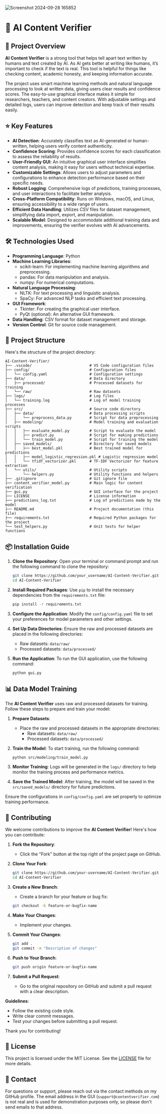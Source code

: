 ![Screenshot 2024-09-28 165852](https://github.com/user-attachments/assets/cc59d92e-d123-4221-8df4-68fcd5fa09ae)


# 📄 AI Content Verifier

## 📜 Project Overview
**AI Content Verifier** is a strong tool that helps tell apart text written by humans and text created by AI. As AI gets better at writing like humans, it’s important to check if the text is real. This tool is helpful for things like checking content, academic honesty, and keeping information accurate.

The project uses smart machine learning methods and natural language processing to look at written data, giving users clear results and confidence scores. The easy-to-use graphical interface makes it simple for researchers, teachers, and content creators. With adjustable settings and detailed logs, users can improve detection and keep track of their results easily.

## ⭐ Key Features
- **AI Detection**: Accurately classifies text as AI-generated or human-written, helping users verify content authenticity.
- **Confidence Scoring**: Provides confidence scores for each classification to assess the reliability of results.
- **User-Friendly GUI**: An intuitive graphical user interface simplifies content analysis, making it easy for users without technical expertise.
- **Customizable Settings**: Allows users to adjust parameters and configurations to enhance detection performance based on their specific needs.
- **Robust Logging**: Comprehensive logs of predictions, training processes, and user interactions to facilitate better analysis.
- **Cross-Platform Compatibility**: Runs on Windows, macOS, and Linux, ensuring accessibility to a wide range of users.
- **Efficient Data Handling**: Utilizes CSV files for dataset management, simplifying data import, export, and manipulation.
- **Scalable Model**: Designed to accommodate additional training data and improvements, ensuring the verifier evolves with AI advancements.

## 🛠️ Technologies Used
- **Programming Language**: Python
- **Machine Learning Libraries**:
  - scikit-learn: For implementing machine learning algorithms and preprocessing.
  - pandas: For data manipulation and analysis.
  - numpy: For numerical computations.
- **Natural Language Processing**:
  - NLTK: For text processing and linguistic analysis.
  - SpaCy: For advanced NLP tasks and efficient text processing.
- **GUI Framework**:
  - Tkinter: For creating the graphical user interface.
  - PyQt (optional): An alternative GUI framework.
- **Data Handling**: CSV format for dataset management and storage.
- **Version Control**: Git for source code management.

## 📂 Project Structure
Here's the structure of the project directory:

```plaintext
AI-Content-Verifier/
├── .vscode/                          # VS Code configuration files
├── config/                           # Configuration files
│   └── config.yaml                   # Configuration settings
├── data/                             # Data directory
│   ├── processed/                    # Processed datasets for training
│   └── raw/                          # Raw datasets
├── logs/                             # Log files
│   └── training.log                  # Log of model training processes
├── src/                              # Source code directory
│   ├── data/                         # Data processing scripts
│   │   └── preprocess_data.py        # Script for data preprocessing
│   ├── modeling/                     # Model training and evaluation scripts
│   │   ├── evaluate_model.py         # Script to evaluate the model
│   │   ├── predict.py                # Script for making predictions
│   │   └── train_model.py            # Script for training the model
│   ├── saved_models/                 # Directory for saved models
│   │   ├── best_model.pkl            # Best trained model for predictions
│   │   ├── model_logistic_regression.pkl # Logistic regression model
│   │   └── tfidf_vectorizer.pkl      # TF-IDF Vectorizer for feature extraction
│   └── utils/                        # Utility scripts
│       └── helpers.py                # Utility functions and helpers
├── .gitignore                        # Git ignore file
├── content_verifier_model.py         # Main logic for content verification
├── gui.py                            # GUI interface for the project
├── LICENSE                           # License information
├── predictions_log.txt               # Log of predictions made by the model
├── README.md                         # Project documentation (this file)
├── requirements.txt                  # Required Python packages for the project
└── test_helpers.py                   # Unit tests for helper functions
```

## 📦 Installation Guide
1. **Clone the Repository**:
   Open your terminal or command prompt and run the following command to clone the repository:
   ```bash
   git clone https://github.com/your_username/AI-Content-Verifier.git
   cd AI-Content-Verifier
   ```

2. **Install Required Packages**:
   Use `pip` to install the necessary dependencies from the `requirements.txt` file:
   ```bash
   pip install -r requirements.txt
   ```

3. **Configure the Application**:
   Modify the `config/config.yaml` file to set your preferences for model parameters and other settings.

4. **Set Up Data Directories**:
   Ensure the raw and processed datasets are placed in the following directories:
   - Raw datasets: `data/raw/`
   - Processed datasets: `data/processed/`

5. **Run the Application**:
   To run the GUI application, use the following command:
   ```bash
   python gui.py
   ```

## 📊 Data Model Training
The **AI Content Verifier** uses raw and processed datasets for training. Follow these steps to prepare and train your model:

1. **Prepare Datasets**:
   - Place the raw and processed datasets in the appropriate directories:
     - Raw datasets: `data/raw/`
     - Processed datasets: `data/processed/`

2. **Train the Model**:
   To start training, run the following command:
   ```bash
   python src/modeling/train_model.py
   ```

3. **Monitor Training**:
   Logs will be generated in the `logs/` directory to help monitor the training process and performance metrics.

4. **Save the Trained Model**:
   After training, the model will be saved in the `src/saved_models/` directory for future predictions.

Ensure the configurations in `config/config.yaml` are set properly to optimize training performance.

## 🤝 Contributing
We welcome contributions to improve the **AI Content Verifier**! Here's how you can contribute:

1. **Fork the Repository**:
   - Click the "Fork" button at the top right of the project page on GitHub.

2. **Clone Your Fork**:
   ```bash
   git clone https://github.com/your-username/AI-Content-Verifier.git
   cd AI-Content-Verifier
   ```

3. **Create a New Branch**:
   - Create a branch for your feature or bug fix:
   ```bash
   git checkout -b feature-or-bugfix-name
   ```

4. **Make Your Changes**:
   - Implement your changes.

5. **Commit Your Changes**:
   ```bash
   git add .
   git commit -m "Description of changes"
   ```

6. **Push to Your Branch**:
   ```bash
   git push origin feature-or-bugfix-name
   ```

7. **Submit a Pull Request**:
   - Go to the original repository on GitHub and submit a pull request with a clear description.

**Guidelines**:
- Follow the existing code style.
- Write clear commit messages.
- Test your changes before submitting a pull request.

Thank you for contributing!

## 📜 License
This project is licensed under the MIT License. See the [LICENSE](LICENSE) file for more details.

## 📧 Contact
For questions or support, please reach out via the contact methods on my GitHub profile. The email address in the GUI (`support@contentverifier.com`) is not real and is used for demonstration purposes only, so please don't send emails to that address.



